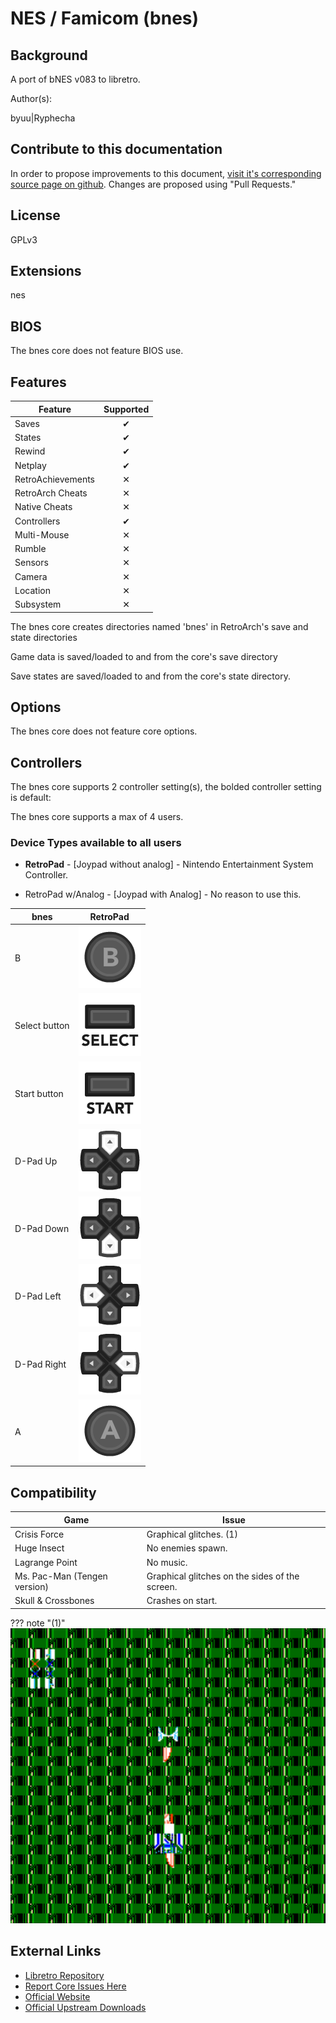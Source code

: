# NES / Famicom (bnes)

## Background

A port of bNES v083 to libretro.

Author(s):

byuu|Ryphecha

## Contribute to this documentation

In order to propose improvements to this document, [visit it's corresponding source page on github](https://github.com/libretro/docs/tree/master/docs/library/bnes.md). Changes are proposed using "Pull Requests."

## License

GPLv3

## Extensions

nes

## BIOS

The bnes core does not feature BIOS use.

## Features

| Feature           | Supported |
|-------------------|:---------:|
| Saves             | ✔         |
| States            | ✔         |
| Rewind            | ✔         |
| Netplay           | ✔         |
| RetroAchievements | ✕         |
| RetroArch Cheats  | ✕         |
| Native Cheats     | ✕         |
| Controllers       | ✔         |
| Multi-Mouse       | ✕         |
| Rumble            | ✕         |
| Sensors           | ✕         |
| Camera            | ✕         |
| Location          | ✕         |
| Subsystem         | ✕         |

The bnes core creates directories named 'bnes' in RetroArch's save and state directories

Game data is saved/loaded to and from the core's save directory 

Save states are saved/loaded to and from the core's state directory.

## Options

The bnes core does not feature core options.

## Controllers

The bnes core supports 2 controller setting(s), the bolded controller setting is default:

The bnes core supports a max of 4 users.

### Device Types available to all users

* **RetroPad** - [Joypad without analog] - Nintendo Entertainment System Controller.

* RetroPad w/Analog - [Joypad with Analog] - No reason to use this.

| bnes          | **RetroPad**                                               |
|---------------|------------------------------------------------------------|
| B             | ![RetroPad_B](images/RetroPad/Retro_B_Round.png)           |
| Select button | ![RetroPad_Select](images/RetroPad/Retro_Select.png)       |
| Start button  | ![RetroPad_Start](images/RetroPad/Retro_Start.png)         |
| D-Pad Up      | ![RetroPad_Dpad](images/RetroPad/Retro_Dpad_Up.png)        |
| D-Pad Down    | ![RetroPad_Dpad](images/RetroPad/Retro_Dpad_Down.png)      |
| D-Pad Left    | ![RetroPad_Dpad](images/RetroPad/Retro_Dpad_Left.png)      |
| D-Pad Right   | ![RetroPad_Dpad](images/RetroPad/Retro_Dpad_Right.png)     |
| A             | ![RetroPad_A](images/RetroPad/Retro_A_Round.png)           |

## Compatibility

| Game                         | Issue                                          |
|------------------------------|------------------------------------------------|
| Crisis Force                 | Graphical glitches. (1)                        |
| Huge Insect                  | No enemies spawn.                              |
| Lagrange Point               | No music.                                      |
| Ms. Pac-Man (Tengen version) | Graphical glitches on the sides of the screen. |
| Skull & Crossbones           | Crashes on start.                              |

??? note "(1)"
    ![crisiscore_graphicalglitches](images/cores/bnes/crisiscore_graphicalglitches.png)

## External Links

* [Libretro Repository](https://github.com/libretro/bnes-libretro)
* [Report Core Issues Here](https://github.com/libretro/libretro-meta)
* [Official Website](https://byuu.org/)
* [Official Upstream Downloads](https://byuu.org/emulation/higan/)

